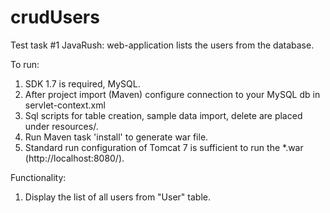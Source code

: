 # crudUsers
Test task #1 JavaRush: web-application lists the users from the database.

To run:
1. SDK 1.7 is required, MySQL.
2. After project import (Maven) configure connection to your MySQL db in servlet-context.xml
3. Sql scripts for table creation, sample data import, delete are placed under resources/.
4. Run Maven task 'install' to generate war file.
3. Standard run configuration of Tomcat 7 is sufficient to run the *.war (http://localhost:8080/).

Functionality:
1. Display the list of all users from "User" table.



